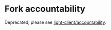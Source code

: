 # Fork accountability

Deprecated, please see [light-client/accountability](../../light-client/accountability/README.md).
